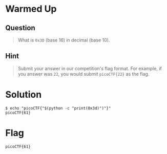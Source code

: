 # Warmed Up
## Question
>What is `0x3D` (base 16) in decimal (base 10).

## Hint
>Submit your answer in our competition's flag format. For example, if you answer was `22`, you would submit `picoCTF{22}` as the flag.

# Solution
~~~~
$ echo "picoCTF{"$(python -c "print(0x3d)")"}"
picoCTF{61}
~~~~

# Flag
`picoCTF{61}`
